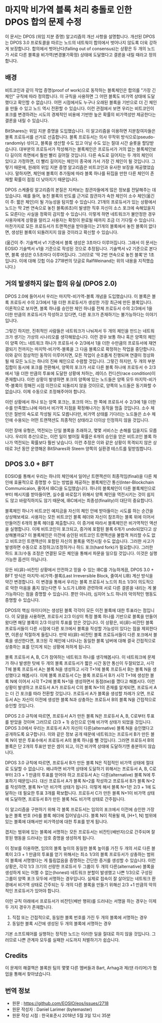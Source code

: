 # 마지막 비가역 블록 처리 충돌로 인한 DPOS 합의 문제 수정

이 문서는 DPOS (위임 지분 증명) 알고리즘의 개선 사항을 설명합니다. 개선된
DPOS는 DPOS 3.0 프로토콜을 따르는 노드의 네트웍이 합의에서 벗어나지 않도록
더욱 강하게 보장합니다. 합의에서 벗어난다(falling out of consensus)는 상황은
두 개의 노드가 서로 다른 블록을 비가역(변경불가확정) 상태에 도달했다고
결론을 내릴 때라고 정의합니다.

## 배경

비트코인과 같이 작업 증명(proof of work)으로 동작하는 블록체인은 합의를
"가장 긴 체인" 규칙에 따라 정의합니다. 이 규칙을 사용하면 그 어떤 블록도
비가역 상태에 도달했다고 확인할 수 없습니다. 어떤 시점에서도 누구나
오래된 블록을 기반으로 더 긴 체인을 만들 수 있고 노드 역시 전환할 수 있습니다.
이런 관점에서 보면 우리는 비트코인이 포크를 변경하려는 시도의 경제적인 비용에
기반한 높은 확률의 비가역성만 제공한다는 결론을 내릴 수 있습니다.

BitShares는 위임 지분 증명을 도입했습니다. 이 알고리즘을 이용하면
지분참여자들은 블록 프로듀서를 선거로 선출합니다. 블록 프로듀서는 
의사 무작위 방식으로(pseudo-randomly) 섞이고, 블록을 생산할 수도 있고
아닐 수도 있는 절대 시간 슬롯을 할당받습니다.
대부분의 프로듀서가 작성해가는 블록체인은 프로듀서가 거의
없는 블록체인보다 길이의 측면에서 훨씬 빨리 길어질 것입니다. 다른 속도로
길어지는 두 개의 체인이 있다고 가정하면, 더 빨리 길어지는 체인이 종국에 가서
가장 긴 체인이 될 것입니다. 그렇기 때문에, 원래의 위임 지분 증명 알고리즘은
비트코인과 유사한 보장을 제공했었습니다. 말하자면, 체인에 블록이 추가됨에 따라
블록 하나를 뒤집을 만한 다른 체인이 존재할 확률이 점점 더 낮아지기 때문입니다.

DPOS 스케줄링 알고리즘의 본질은 지켜보는 참관자들에게 많은 정보를 전달해주는
데 있습니다. 예를 들어, 놓친 블록의 빈도를 근거로 참관자가
속한 체인이 소수 체인(옮긴이 주: 짧은 체인)이 될 가능성을 탐지할 수 있습니다.
21개의 프로듀서가 있는 상황에서 노드는 딱 2번 연속으로 놓친 블록(6초)이
발생한 직후 자신이 소스 포크에 속해있을지도 모른다는 사실을
정확히 감지할 수 있습니다. 이렇게 하면 네트워크가 불안정한 경우 사용자에게
상황을 알리고 사용자는 확정이 완료될 때까지 조금 더 기다릴 수 있습니다.
마찬가지로 모든 프로듀서가 트랜잭션을 받아들이는 21개의 블록에서 놓친 블록이
없다면, 생성된 블록이 되돌려지지 않을 것이라고 확신할 수 있습니다.

(옮긴이 주: 기술백서 v1 기준에서 블록 생성은 3초마다 이루어집니다. 그래서
이 문서는 EOSIO 기술백서 v1을 기준으로 작성된 것으로 추정됩니다.
기술백서 v2 기준으로 본다면, 블록 생성은 0.5초마다 이루어집니다.
그러므로 '딱 2번 연속으로 놓친 블록'은 1초입니다. 이에 대해 깃헙 
이슈 2718번의 덧글로 RalfWeinand는 위의 내용을 지적했습니다.)

## 거의 발생하지 않는 합의 유실 (DPOS 2.0)

DPOS 2.0에 들어서서 우리는 마지막-비가역-블록 개념을 도입했습니다. 이 블록은
블록 프로듀서 수의 2/3에서 1을 더한 프로듀서가 생성한 가장 최근에 만든
블록입니다. 이론적으로 보자면, 블록 하나를 승인한 체인 하나를 전체 프로듀서
수의 2/3에서 1을 더한 만큼의 프로듀서가 작성하고 있다면, 다른 포크가 
존재하기는 불가능하다는 이야기입니다.

그렇긴 하지만, 진취적인 사람들은 네트워크가 나눠져서 두 개의 체인을 만드는
네트워크가 생기는 가상의 시나리오를 생각해왔습니다. 이런 경우 보통 하나 혹은
양쪽의 체인이 양쪽 어느 네트워크 하나가 프로듀서 수 2/3에서 1을 더한 수만큼의
프로듀서에 재연결되기 전까지는 마지막-비가역-블록을 그 다음 블록으로
확정하는 작업을 중단합니다. 이와 같이 정상적인 동작이 이루어지면, 
모든 작업이 순조롭게 진행되며 연결이 정상화될 때 모든 노드는
하나의 진짜 체인으로 수렴할 것입니다.
그렇긴 하지만, 두 개의 부분집합이 동시에 포크를 전환해서,
양쪽의 포크가 서로 다른 블록 하나에 프로듀서 수 2/3에서 1을 더한
만큼의 투표에 도달한 상황에 처하는, 레이스 컨디션(race condition)이 존재합니다.
이런 상황이 발생하면 포크의 양쪽에 있는 노드들은 양쪽 모두 마지막-비가역-블록이
정해진 시점 이전으로 되돌리지 않을 것이므로, 양쪽의 노드들은 동기화할 수
없습니다. 이제 수동으로 조정해주어야 합니다.

이런 상황에서 하나 또는 양쪽 포크는, 포크의 어느 한 쪽에 프로듀서 수 2/3에 
1을 더한 수를 만족했느냐에 따라서 비가역 지점을 확정해나가는 동작을 멈출
것입니다. 소수 체인은 절반의 속도로 작성될 지도 모릅니다만, 비가역 상태를
기다리는 노드들은 소수 체인에 수용되는 어떤 트랜잭션도 최종적인 상태라고 더이상
인정하지 않을 것입니다.

이런 장애 유형은, 역전되는 단일 블록을 초래하고, 몇몇 서비스는 손해를
입을지도 모릅니다. 우리의 추산으로는, 이런 일이 벌어질 확률은 6개의 승인을
얻은 비트코인 블록 하나가 역전되는 확률보다 훨씬 낮습니다. 이런 추정은
이와 같은 상황이 목격되지 않은 상태로 3년 동안 운영해온
BitShares와 Steem 양쪽의 실환경 테스트를 밑받침합니다.

## DPOS 3.0 + BFT

EOSIO를 통해서 우리는 하나의 체인에서 일어난 트랜잭션이 최종적임(final)을
다른 체인에 효율적으로 증명할 수 있는 방법을 제공하는 블록체인간
통신(Inter-Blockchain Communicaion, 줄여서 IBC)을 도입했습니다.
하나의 블록체인이 다른 블록체인으로부터 메시지를 받아들이면,
실수를 바로잡기 위해서 양쪽 체인을 역전시키는 것이 쉽지도 않고
바람직하지도 않기 때문에, IBC에서는 최종성(finality)이 대단히 중요합니다.

블록체인 하나가 비트코인 예치금을 자신의 체인 안에 받아들이는 시도를 하는
순간을 상상해보세요. 사용자는 모든 비트코인 블록 헤더와 자신이 참조하는
블록 위에 이어서 만들어진 6개의 블록 헤더를 제출합니다. 이 증거에 따라서
블록체인은 비가역적인 액션을 실행합니다. 이제 비트코인이 포크되고,
증거에 포함된 블록 6개가 undo되었다고 상상해볼까요? 이 블록체인은 이전에
승인된 비트코인 트랜잭션을 불합격 처리할 수도 없고 비트코인 트랜잭션이 포함된
자신의 블록을 역전시킬 수도 없습니다. 그러한 사고가 발생하면 수동으로 
조정하고/조정하거나 하드 포크(hard fork)가 필요합니다. 그러한
하드 포크/수동 조정은 연결된 모든 체인을 통해서 파문을 일으킬 것입니다.
이것은 실행 가능한 옵션이 아닙니다.

모든 비(非)-비잔틴 상황에서 안전하고 믿을 수 있는 IBC를 가능하게끔,
DPOS 3.0 + BFT 방식은 마지막-비가역-블록(Last Irreversible Block, 줄여서 LIB)
계산 방식을 약간 변경합니다. 이 변경을 통해서 우리는 블록 프로듀서 노드의
최소 1/3이 의도적으로 악한 마음을 품지 않는다면 두 노드가 LIB와 관련하여
서로 다른 결론을 내리는 게 불가능하다는 점을 증명할 수 있습니다.
뿐만 아니라, 심지어 노드 하나의 악의적인 행동도 증명할 수 있습니다.

DPOS의 핵심 아이디어는 생성된 블록 각각이 모든 이전 블록에 대한 투표라는
점입니다. 이 모델을 사용하면, 프로듀서 2/3 이상이 특정 블록 하나를 기반으로
블록을 만들어왔다면 해당 블록이 2/3 이상의 투표를 얻은 것입니다.
이 상황은, 비(非)-비잔틴 블록 프로듀서들이 다른 시점에 다른 포크에서
블록을 작성할 가능성이 있다는 점을 제외한다면, 이론상 적절하게 들립니다.
만약 비(非)-비잔틴 블록 프로듀서들이 다른 포크에서 블록을 생산한다면,
포크된 각 체인에 나타나는 동일한 블록 넘버에 대해 결국 간접적으로 
상충하는 표를 던지게 되는 상황에 처하게 됩니다.

블록 프로듀서 A, B, C가 참여하는 네트워크 하나를 생각해봅시다. 이 네트워크에
문제가 하나 발생한 탓에 두 개의 블록 프로듀서가 짧은 시간 동안 통신이
두절되었고, 시각 T에 블록 프로듀서 A는 블록 N을 생성하고 시각 T+1에 
블록 프로듀서 B는 블록 N을 생성했다고 해봅시다. 이제 블록 프로듀서 C는
블록 프로듀서 B가 시각 T+1에 생성한 블록 N에 이어서 시각 T+2에 블록 N+1을
생성하면서 동점(tie)를 깼다고 해봅시다. 이런 상황이 발생하고 프로듀서 A가
프로듀서 C의 블록 N+1의 존재를 알게되면, 프로듀서 A는 더 긴 포크를 따라
전환할 것입니다. 프로듀서 A가 블록을 생성할 차례가 오면, 프로듀서 A는
자신이 이전에 생성한 블록 N과 상충하는 프로듀서 B의 블록 N을 간접적으로
승인할 것입니다.

DPOS 2.0 규칙에 따르면, 프로듀서 A가 만든 블록 N은 프로듀서 A, B, C로부터
투표를 받았을 것이며 그러므로 (2/3 + 1) 승인으로 인해 비가역 상태가
되었을 것입니다. DPOS 3.0에서 우리는 프로듀서 A가 자신이 다른(alternative)
블록 N을 승인했다고 공개하도록 요구합니다. 이와 같은 정보 공개 때문에
네트워크는 프로듀서 B가 만든 블록 N이 받은 투표수에서 프로듀서 A의 블록
하나를 뺄 것입니다. 그러면 프로듀서 B의 블록은 단 2개의 투표만 받은 셈이 되고,
이건 비가역 상태에 도달하기엔 충분하지 않습니다.

DPOS 3.0 규칙에 따르면, 프로듀서 B가 만든 블록 N은 직접적인 비가역 상태에
절대로 도달할 수 없습니다. 왜냐하면 비가역 상태에 도달하기 위해서는
프로듀서 A, B, C로부터 2/3 + 1 만큼의 투표를 얻어야 하고 프로듀서 A는 
다른(alternative) 블록 N에 투표하기 때문입니다. 대신 프로듀서 A가 블록 N+2를
작성하고 프로듀서 B가 블록 N+2를 작성하면, 블록 N+1은 비가역 상태가 됩니다.
이렇게 해서 블록 N+1은 2/3 + 1에 도달하는 데 필요한 투표 3개를 확보합니다.
프로듀서 C가 만든 블록 N+1이 비가역 상태에 도달하면, 프로듀서 B가 만든
블록 N도 비가역 상태로 간주됩니다.

이 알고리즘을 구현하기 위해 각 블록 프로듀서는 임의의 포크에서 이전에 승인한
가장 높은 블록 번호 (H)를 블록 헤더에 집어넣습니다. 블록 N이 적용될 때,
[H+1, N] 범위에 있는 블록에 대해서만 비가역성에 대한 투표를 받게 됩니다.

겹치는 범위에 있는 블록에 서명하는 모든 프로듀서는 비잔틴(배반자)으로 간주되며
잘못된 행동을 드러내는 암호 증명을 생성하게 됩니다.

이 정보를 이용하면, 임의의 블록 높이의 동일한 블록 높이를 가진
두 개의 서로 다른 블록이 2/3 + 1 만큼의 투표를 얻기 위해서는 최소 1/3의 
블록 프로듀서가 상충하는 범위의 블록에 서명했다는 게 틀림없음을 증명하는
간단한 증거를 생성할 수 있습니다. 이런 상황은, 각각 1/3 크기의 선량한 프로듀서
두 그룹이 두 개의 다른(alternative) 블록을 생성하게 되는 어쩔 수 없는(honest)
네트워크 분할이 발생했고 나쁜 1/3으로 구성된 그룹이 양쪽 포크 모두에
서명하는 경우입니다. 실제로 접속이 잘 살아있는 네트워크 환경에서 
비가역 상태로 간주되는 두 개의 다른 블록을 만들기 위해선 2/3 +1 만큼의
악의적인 프로듀서가 있어야 합니다.

이런 규칙 아래에서 프로듀서가 비잔틴(배반 행위)를 드러내는 서명을 하는
경우는 이제 두 가지 경우가 존재합니다.

1. 직접 또는 간접적으로, 동일한 블록 번호를 가진 두 개의 블록에 서명하는 경우
2. 동일한 블록 시간에 생성된 두 개의 블록에 서명하는 경우

기본 소프트웨어를 실행하는 정직한 노드는 이러한 일을 절대로 하지 않을 것입니다.
그러므로 나쁜 관계자 모두를 실패한 시도까지 처벌하기가 쉽습니다.

## Credits

이 문제의 해결책은 블록원 팀의 몇몇 다른 멤버들과 Bart, Arhag과 제(댄 라리머)가
협업을 통해서 찾아냈습니다.

## 번역 정보

* 원문 : https://github.com/EOSIO/eos/issues/2718 
* 원문 작성자 : Daniel Larimer (bytemaster)
* 원문 작성 시점 : 한국표준시 2018년 5월 3일 12시 35분
